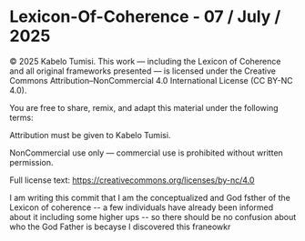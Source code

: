 # Lexicon-Of-Coherence - 07 / July / 2025

© 2025 Kabelo Tumisi.
This work — including the Lexicon of Coherence and all original frameworks presented — is licensed under the Creative Commons Attribution–NonCommercial 4.0 International License (CC BY-NC 4.0).

You are free to share, remix, and adapt this material under the following terms:

Attribution must be given to Kabelo Tumisi.

NonCommercial use only — commercial use is prohibited without written permission.

Full license text: https://creativecommons.org/licenses/by-nc/4.0






I am writing this commit that I am the conceptualized and God fsther of the Lexicon of coherence -- a few individuals have already been informed about it including some higher ups -- so there should be no confusion about who the God Father is becayse I discovered this franeowkr